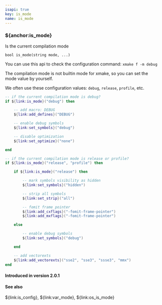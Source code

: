 ```yaml
---
isapi: true
key: is_mode
name: is_mode
---
```


### ${anchor:is_mode}

Is the current compilation mode

`bool is_mode(string mode, ...)`

You can use this api to check the configuration command: `xmake f -m debug`

The compilation mode is not builtin mode for xmake, so you can set the mode value by yourself.

We often use these configuration values: `debug`, `release`, `profile`, etc.

```lua
-- if the current compilation mode is debug?
if ${link:is_mode}("debug") then

    -- add macro: DEBUG
    ${link:add_defines}("DEBUG")

    -- enable debug symbols
    ${link:set_symbols}("debug")

    -- disable optimization
    ${link:set_optimize}("none")

end

-- if the current compilation mode is release or profile?
if ${link:is_mode}("release", "profile") then

    if ${link:is_mode}("release") then

        -- mark symbols visibility as hidden
        ${link:set_symbols}("hidden")

        -- strip all symbols
        ${link:set_strip}("all")

        -- fomit frame pointer
        ${link:add_cxflags}("-fomit-frame-pointer")
        ${link:add_mxflags}("-fomit-frame-pointer")

    else

        -- enable debug symbols
        ${link:set_symbols}("debug")

    end

    -- add vectorexts
    ${link:add_vectorexts}("sse2", "sse3", "ssse3", "mmx")
end
```

#### Introduced in version 2.0.1

#### See also

${link:is_config}, ${link:var_mode}, ${link:os_is_mode}
